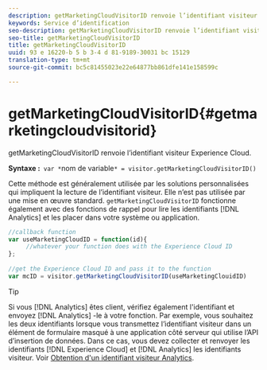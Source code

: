 ```yaml
---
description: getMarketingCloudVisitorID renvoie l’identifiant visiteur Experience Cloud.
keywords: Service d’identification
seo-description: getMarketingCloudVisitorID renvoie l’identifiant visiteur Experience Cloud.
seo-title: getMarketingCloudVisitorID
title: getMarketingCloudVisitorID
uuid: 93 e 16220-b 5 b 3-4 d 81-9189-30031 bc 15129
translation-type: tm+mt
source-git-commit: bc5c81455023e22e64877bb861dfe141e158599c

---
```



# getMarketingCloudVisitorID{#getmarketingcloudvisitorid}

getMarketingCloudVisitorID renvoie l’identifiant visiteur Experience Cloud.

**Syntaxe :**` var *`nom de variable`* = visitor.getMarketingCloudVisitorID()`

Cette méthode est généralement utilisée par les solutions personnalisées qui impliquent la lecture de l’identifiant visiteur. Elle n’est pas utilisée par une mise en œuvre standard. `getMarketingCloudVisitorID` fonctionne également avec des fonctions de rappel pour lire les identifiants [!DNL Analytics] et les placer dans votre système ou application.

```js
//callback function 
var useMarketingCloudID = function(id){ 
     //whatever your function does with the Experience Cloud ID 
}; 
 
//get the Experience Cloud ID and pass it to the function 
var mcID = visitor.getMarketingCloudVisitorID(useMarketingClouidID)
```

>[!TIP]
>
>Si vous [!DNL Analytics] êtes client, vérifiez également l&#39;identifiant et envoyez [!DNL Analytics] -le à votre fonction. Par exemple, vous souhaitez les deux identifiants lorsque vous transmettez l’identifiant visiteur dans un élément de formulaire masqué à une application côté serveur qui utilise l’API d’insertion de données. Dans ce cas, vous devez collecter et renvoyer les identifiants [!DNL Experience Cloud] et [!DNL Analytics] les identifiants visiteur. Voir [Obtention d&#39;un identifiant visiteur Analytics](../../library/get-set/getanalyticsvisitorid.md).

